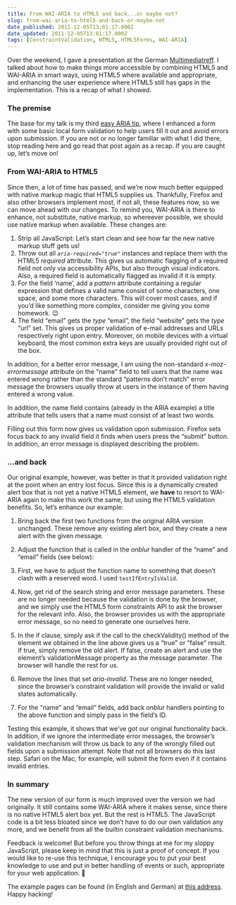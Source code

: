 ```yaml
---
title: From WAI-ARIA to HTML5 and back...or maybe not?
slug: from-wai-aria-to-html5-and-back-or-maybe-not
date_published: 2011-12-05T13:01:17.000Z
date_updated: 2011-12-05T13:01:17.000Z
tags: [ConstraintValidation, HTML5, HTML5Forms, WAI-ARIA]
---
```


Over the weekend, I gave a presentation at the German [Multimediatreff](http://www.multimediatreff.de). I talked about how to make things more accessible by combining HTML5 and WAI-ARIA in smart ways, using HTML5 where available and appropriate, and enhancing the user experience where HTML5 still has gaps in the implementation. This is a recap of what I showed.

### The premise

The base for my talk is my third [easy ARIA tip](http://www.marcozehe.de/2008/07/16/easy-aria-tip-3-aria-invalid-and-role-alert/), where I enhanced a form with some basic local form validation to help users fill it out and avoid errors upon submission. If you are not or no longer familiar with what I did there, stop reading here and go read that post again as a recap. If you are caught up, let&#8217;s move on!

### From WAI-ARIA to HTML5

Since then, a lot of time has passed, and we&#8217;re now much better equipped with native markup magic that HTML5 supplies us. Thankfully, Firefox and also other browsers implement most, if not all, these features now, so we can move ahead with our changes. To remind you, WAI-ARIA is there to enhance, not substitute, native markup, so whereever possible, we should use native markup when available. These changes are:

1. Strip all JavaScript: Let&#8217;s start clean and see how far the new native markup stuff gets us!
2. Throw out all *`aria-required="true"`* instances and replace them with the HTML5 *required* attribute. This gives us automatic flagging of a required field not only via accessibility APIs, but also through visual indicators. Also, a required field is automatically flagged as invalid if it is empty.
3. For the field &#8216;name&#8217;, add a *pattern* attribute containing a regular expression that defines a valid name consist of some characters, one space, and some more characters. This will cover most cases, and if you&#8217;d like something more complex, consider me giving you some homework. 😉
4. The field &#8220;email&#8221; gets the *type* &#8220;email&#8221;, the field &#8220;website&#8221; gets the *type* &#8220;url&#8221; set. This gives us proper validation of e-mail addresses and URLs respectively right upon entry. Moreover, on mobile devices with a virtual keyboard, the most common extra keys are usually provided right out of the box.

In addition, for a better error message, I am using the non-standard *x-moz-errormessage* attribute on the &#8220;name&#8221; field to tell users that the name was entered wrong rather than the standard &#8220;patterns don&#8217;t match&#8221; error message the browsers usually throw at users in the instance of them having entered a wrong value.

In addition, the name field contains (already in the ARIA example) a title attribute that tells users that a name must consist of at least two words.

Filling out this form now gives us validation upon submission. Firefox sets focus back to any invalid field it finds when users press the &#8220;submit&#8221; button. In addition, an error message is displayed describing the problem.

### &#8230;and back

Our original example, however, was better in that it provided validation right at the point when an entry lost focus. Since this is a dynamically created alert box that is not yet a native HTML5 element, we **have** to resort to WAI-ARIA again to make this work the same, but using the HTML5 validation benefits. So, let&#8217;s enhance our example:

1. Bring back the first two functions from the original ARIA version unchanged. These remove any existing alert box, and they create a new alert with the given message.
2. Adjust the function that is called in the *onblur* handler of the &#8220;name&#8221; and &#8220;email&#8221; fields (see below):

1. First, we have to adjust the function name to something that doesn&#8217;t clash with a reserved word. I used `testIfEntryIsValid`.
2. Now, get rid of the search string and error message parameters. These are no longer needed because the validation is done by the browser, and we simply use the HTML5 form constraints API to ask the browser for the relevant info. Also, the browser provides us with the appropriate error message, so no need to generate one ourselves here.
3. In the if clause, simply ask if the call to the checkValidity() method of the element we obtained in the line above gives us a &#8220;true&#8221; or &#8220;false&#8221; result. If true, simply remove the old alert. If false, create an alert and use the element&#8217;s validationMessage property as the message parameter. The browser will handle the rest for us.
4. Remove the lines that set *aria-invalid*. These are no longer needed, since the browser&#8217;s constraint validation will provide the invalid or valid states automatically.

3. For the &#8220;name&#8221; and &#8220;email&#8221; fields, add back *onblur* handlers pointing to the above function and simply pass in the field&#8217;s ID.

Testing this example, it shows that we&#8217;ve got our original functionality back. In addition, if we ignore the intermediate error messages, the browser&#8217;s validation mechanism will throw us back to any of the wrongly filled out fields upon a submission attempt. Note that not all browsers do this last step. Safari on the Mac, for example, will submit the form even if it contains invalid entries.

### In summary

The new version of our form is much improved over the version we had originally. It still contains some WAI-ARIA where it makes sense, since there is no native HTML5 alert box yet. But the rest is HTML5. The JavaScript code is a bit less bloated since we don&#8217;t have to do our own validation any more, and we benefit from all the builtin constraint validation mechanisms.

Feedback is welcome! But before you throw things at me for my sloppy JavaScript, please keep in mind that this is just a proof of concept. If you would like to re-use this technique, I encourage you to put your best knowledge to use and put in better handling of events or such, appropriate for your web application. 🙂

The example pages can be found (in English and German) at [this address](http://www.marco-zehe.de/examples/). Happy hacking!
